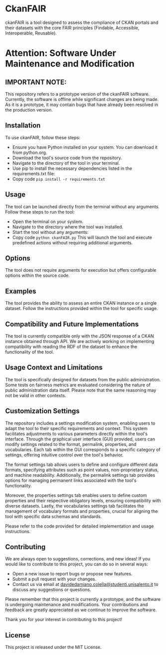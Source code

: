 # CkanFAIR
ckanFAIR is a tool designed to assess the compliance of CKAN portals and their datasets with the core FAIR principles (Findable, Accessible, Interoperable, Reusable).

# Attention: Software Under Maintenance and Modification

## IMPORTANT NOTE: 
This repository refers to a prototype version of the ckanFAIR software. Currently, the software is offline while significant changes are being made. As it is a prototype, it may contain bugs that have already been resolved in the production version.

## Installation

To use ckanFAIR, follow these steps:

* Ensure you have Python installed on your system. You can download it from python.org.
* Download the tool's source code from the repository.
* Navigate to the directory of the tool in your terminal.
* Use pip to install the necessary dependencies listed in the requirements.txt file:
* Copy code
`pip install -r requirements.txt`

## Usage

The tool can be launched directly from the terminal without any arguments. Follow these steps to run the tool:

* Open the terminal on your system.
* Navigate to the directory where the tool was installed.
* Start the tool without any arguments:
* Copy code
`python ckanFAIR.py`
This will launch the tool and execute predefined actions without requiring additional arguments.

## Options

The tool does not require arguments for execution but offers configurable options within the source code.

## Examples

The tool provides the ability to assess an entire CKAN instance or a single dataset. Follow the instructions provided within the tool for specific usage.

## Compatibility and Future Implementations

The tool is currently compatible only with the JSON response of a CKAN instance obtained through API.
We are actively working on implementing compatibility with reading the RDF of the dataset to enhance the functionality of the tool.

## Usage Context and Limitations

The tool is specifically designed for datasets from the public administration.
Some tests on fairness metrics are evaluated considering the nature of public administration data itself. Please note that the same reasoning may not be valid in other contexts.

## Customization Settings
The repository includes a settings modification system, enabling users to adapt the tool to their specific requirements and context. This system facilitates adjustments to various parameters directly within the tool's interface. Through the graphical user interface (GUI) provided, users can modify settings related to the format, permalink, properties, and vocabularies. Each tab within the GUI corresponds to a specific category of settings, offering intuitive control over the tool's behavior.

The format settings tab allows users to define and configure different data formats, specifying attributes such as point values, non-proprietary status, and machine readability. Additionally, the permalink settings tab provides options for managing permanent links associated with the tool's functionality.

Moreover, the properties settings tab enables users to define custom properties and their respective obligatory levels, ensuring compatibility with diverse datasets. Lastly, the vocabularies settings tab facilitates the management of vocabulary formats and properties, crucial for aligning the tool with specific data schemas and standards.

Please refer to the code provided for detailed implementation and usage instructions.
## Contributing

We are always open to suggestions, corrections, and new ideas! If you would like to contribute to this project, you can do so in several ways:

- Open a new issue to report bugs or propose new features.
- Submit a pull request with your changes.
- Contact us via email at [davidedamiano.colella@studenti.unisalento.it](mailto:davidedamiano.colella@studenti.unisalento.it) to discuss any suggestions or questions.

Please remember that this project is currently a prototype, and the software is undergoing maintenance and modifications. Your contributions and feedback are greatly appreciated as we continue to improve the software.

Thank you for your interest in contributing to this project!


## License

This project is released under the MIT License.

